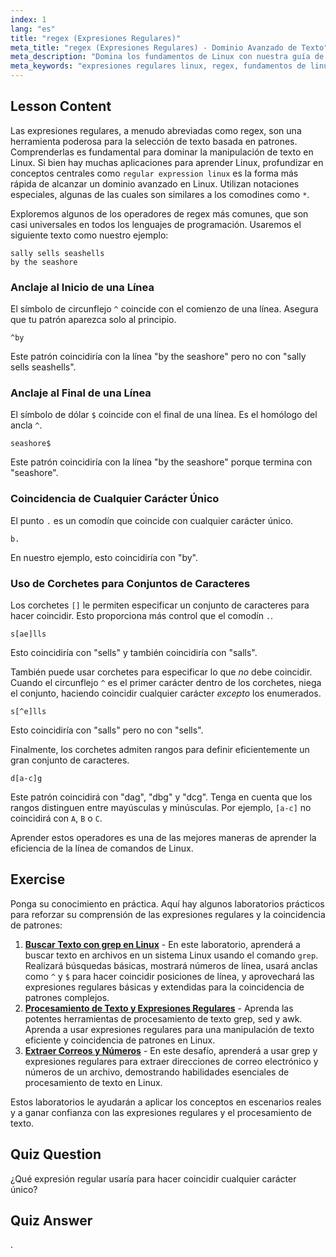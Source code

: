 ```yaml
---
index: 1
lang: "es"
title: "regex (Expresiones Regulares)"
meta_title: "regex (Expresiones Regulares) - Dominio Avanzado de Texto"
meta_description: "Domina los fundamentos de Linux con nuestra guía de expresiones regulares (regex). Aprende el emparejamiento de patrones con grep, usando sintaxis como ^, $, y []. Es una de las mejores formas de aprender manipulación de texto en Linux y avanzar tus habilidades."
meta_keywords: "expresiones regulares linux, regex, fundamentos de linux, emparejamiento de patrones, grep, procesamiento de texto, aprender linux, tutorial linux, forma más rápida linux avanzado"
---
```


## Lesson Content

Las expresiones regulares, a menudo abreviadas como regex, son una herramienta poderosa para la selección de texto basada en patrones. Comprenderlas es fundamental para dominar la manipulación de texto en Linux. Si bien hay muchas aplicaciones para aprender Linux, profundizar en conceptos centrales como `regular expression linux` es la forma más rápida de alcanzar un dominio avanzado en Linux. Utilizan notaciones especiales, algunas de las cuales son similares a los comodines como `*`.

Exploremos algunos de los operadores de regex más comunes, que son casi universales en todos los lenguajes de programación. Usaremos el siguiente texto como nuestro ejemplo:

```plaintext
sally sells seashells
by the seashore
```

### Anclaje al Inicio de una Línea

El símbolo de circunflejo `^` coincide con el comienzo de una línea. Asegura que tu patrón aparezca solo al principio.

```plaintext
^by
```

Este patrón coincidiría con la línea "by the seashore" pero no con "sally sells seashells".

### Anclaje al Final de una Línea

El símbolo de dólar `$` coincide con el final de una línea. Es el homólogo del ancla `^`.

```plaintext
seashore$
```

Este patrón coincidiría con la línea "by the seashore" porque termina con "seashore".

### Coincidencia de Cualquier Carácter Único

El punto `.` es un comodín que coincide con cualquier carácter único.

```plaintext
b.
```

En nuestro ejemplo, esto coincidiría con "by".

### Uso de Corchetes para Conjuntos de Caracteres

Los corchetes `[]` le permiten especificar un conjunto de caracteres para hacer coincidir. Esto proporciona más control que el comodín `.`.

```plaintext
s[ae]lls
```

Esto coincidiría con "sells" y también coincidiría con "salls".

También puede usar corchetes para especificar lo que _no_ debe coincidir. Cuando el circunflejo `^` es el primer carácter dentro de los corchetes, niega el conjunto, haciendo coincidir cualquier carácter _excepto_ los enumerados.

```plaintext
s[^e]lls
```

Esto coincidiría con "salls" pero no con "sells".

Finalmente, los corchetes admiten rangos para definir eficientemente un gran conjunto de caracteres.

```plaintext
d[a-c]g
```

Este patrón coincidirá con "dag", "dbg" y "dcg". Tenga en cuenta que los rangos distinguen entre mayúsculas y minúsculas. Por ejemplo, `[a-c]` no coincidirá con `A`, `B` o `C`.

Aprender estos operadores es una de las mejores maneras de aprender la eficiencia de la línea de comandos de Linux.

## Exercise

Ponga su conocimiento en práctica. Aquí hay algunos laboratorios prácticos para reforzar su comprensión de las expresiones regulares y la coincidencia de patrones:

1.  **[Buscar Texto con grep en Linux](https://labex.io/es/labs/comptia-search-text-with-grep-in-linux-590841)** - En este laboratorio, aprenderá a buscar texto en archivos en un sistema Linux usando el comando `grep`. Realizará búsquedas básicas, mostrará números de línea, usará anclas como `^` y `$` para hacer coincidir posiciones de línea, y aprovechará las expresiones regulares básicas y extendidas para la coincidencia de patrones complejos.
2.  **[Procesamiento de Texto y Expresiones Regulares](https://labex.io/es/labs/linux-text-processing-and-regular-expressions-18003)** - Aprenda las potentes herramientas de procesamiento de texto grep, sed y awk. Aprenda a usar expresiones regulares para una manipulación de texto eficiente y coincidencia de patrones en Linux.
3.  **[Extraer Correos y Números](https://labex.io/es/labs/linux-extracting-mails-and-numbers-17991)** - En este desafío, aprenderá a usar grep y expresiones regulares para extraer direcciones de correo electrónico y números de un archivo, demostrando habilidades esenciales de procesamiento de texto en Linux.

Estos laboratorios le ayudarán a aplicar los conceptos en escenarios reales y a ganar confianza con las expresiones regulares y el procesamiento de texto.

## Quiz Question

¿Qué expresión regular usaría para hacer coincidir cualquier carácter único?

## Quiz Answer

.
